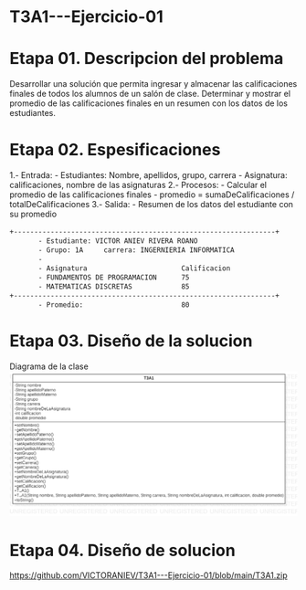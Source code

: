 # T3A1---Ejercicio-01

# Etapa 01. Descripcion del problema
Desarrollar una solución que permita ingresar y almacenar las calificaciones finales de todos los alumnos de un salón de clase. Determinar y mostrar el promedio de las calificaciones finales en un resumen con los datos de los estudiantes.

# Etapa 02. Espesificaciones
1.- Entrada:
       - Estudiantes: Nombre, apellidos, grupo, carrera
       - Asignatura: calificaciones, nombre de las asignaturas
2.- Procesos:
       - Calcular el promedio de las calificaciones finales
       - promedio = sumaDeCalificaciones / totalDeCalificaciones
3.- Salida:
       - Resumen de los datos del estudiante con su promedio
       
~~~
+----------------------------------------------------------------+
       - Estudiante: VICTOR ANIEV RIVERA ROANO
       - Grupo: 1A     carrera: INGERNIERIA INFORMATICA
       -
       - Asignatura                       Calificacion
       - FUNDAMENTOS DE PROGRAMACION      75
       - MATEMATICAS DISCRETAS            85
+----------------------------------------------------------------+
       - Promedio:                        80
~~~

# Etapa 03. Diseño de la solucion
Diagrama de la clase
![](https://github.com/VICTORANIEV/T3A1---Ejercicio-01/blob/main/T3A1.png)

# Etapa 04. Diseño de solucion
  https://github.com/VICTORANIEV/T3A1---Ejercicio-01/blob/main/T3A1.zip

